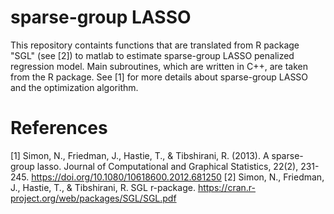 # sparse-group LASSO

This repository containts functions that are translated from R package "SGL" (see [2]) to matlab to estimate sparse-group LASSO penalized regression model. Main subroutines, which are written in C++, are taken from the R package. 
See [1] for more details about sparse-group LASSO and the optimization algorithm.

# References

[1] Simon, N., Friedman, J., Hastie, T., & Tibshirani, R. (2013). A sparse-group lasso. Journal of Computational and Graphical Statistics, 22(2), 231-245. https://doi.org/10.1080/10618600.2012.681250
[2] Simon, N., Friedman, J., Hastie, T., & Tibshirani, R. SGL r-package. https://cran.r-project.org/web/packages/SGL/SGL.pdf

